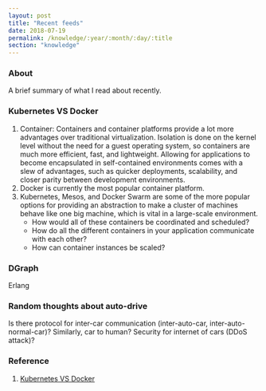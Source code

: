 ```yaml
---
layout: post
title: "Recent feeds"
date: 2018-07-19
permalink: /knowledge/:year/:month/:day/:title
section: "knowledge"
---
```


### About
A brief summary of what I read about recently.

### Kubernetes VS Docker
1. Container: Containers and container platforms provide a lot more advantages over traditional virtualization. Isolation is done on the kernel level without the need for a guest operating system, so containers are much more efficient, fast, and lightweight. Allowing for applications to become encapsulated in self-contained environments comes with a slew of advantages, such as quicker deployments, scalability, and closer parity between development environments.
2. Docker is currently the most popular container platform.
3. Kubernetes, Mesos, and Docker Swarm are some of the more popular options for providing an abstraction to make a cluster of machines behave like one big machine, which is vital in a large-scale environment.
    - How would all of these containers be coordinated and scheduled? 
    - How do all the different containers in your application communicate with each other? 
    - How can container instances be scaled?

### DGraph
Erlang

### Random thoughts about auto-drive
Is there protocol for inter-car communication (inter-auto-car, inter-auto-normal-car)? Similarly, car to human? Security for internet of cars (DDoS attack)?

### Reference
1. [Kubernetes VS Docker](https://www.sumologic.com/blog/devops/kubernetes-vs-docker/)